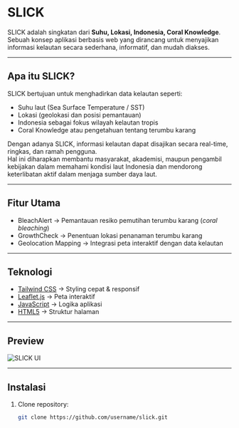 # SLICK

SLICK adalah singkatan dari **Suhu, Lokasi, Indonesia, Coral Knowledge**.  
Sebuah konsep aplikasi berbasis web yang dirancang untuk menyajikan informasi kelautan secara sederhana, informatif, dan mudah diakses.

---

## Apa itu SLICK?
SLICK bertujuan untuk menghadirkan data kelautan seperti:
- Suhu laut (Sea Surface Temperature / SST)
- Lokasi (geolokasi dan posisi pemantauan)
- Indonesia sebagai fokus wilayah kelautan tropis
- Coral Knowledge atau pengetahuan tentang terumbu karang

Dengan adanya SLICK, informasi kelautan dapat disajikan secara real-time, ringkas, dan ramah pengguna.  
Hal ini diharapkan membantu masyarakat, akademisi, maupun pengambil kebijakan dalam memahami kondisi laut Indonesia dan mendorong keterlibatan aktif dalam menjaga sumber daya laut.

---

## Fitur Utama
- BleachAlert → Pemantauan resiko pemutihan terumbu karang (_coral bleaching_)
- GrowthCheck → Penentuan lokasi penanaman terumbu karang
- Geolocation Mapping → Integrasi peta interaktif dengan data kelautan

---

## Teknologi
- [Tailwind CSS](https://tailwindcss.com/) → Styling cepat & responsif  
- [Leaflet.js](https://leafletjs.com/) → Peta interaktif  
- [JavaScript](https://developer.mozilla.org/docs/Web/JavaScript) → Logika aplikasi  
- [HTML5](https://developer.mozilla.org/docs/Web/HTML) → Struktur halaman  

---

## Preview
![SLICK UI](./preview.png)

---

## Instalasi
1. Clone repository:
   ```bash
   git clone https://github.com/username/slick.git
